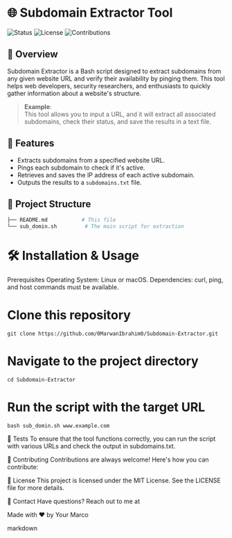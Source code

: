 # 🌐 Subdomain Extractor Tool

![Status](https://img.shields.io/badge/status-active-brightgreen) ![License](https://img.shields.io/badge/license-MIT-blue) ![Contributions](https://img.shields.io/badge/contributions-welcome-orange)

## 🌟 Overview

Subdomain Extractor is a Bash script designed to extract subdomains from any given website URL and verify their availability by pinging them. This tool helps web developers, security researchers, and enthusiasts to quickly gather information about a website's structure.

> **Example**:  
> This tool allows you to input a URL, and it will extract all associated subdomains, check their status, and save the results in a text file.

## 🚀 Features

- Extracts subdomains from a specified website URL.
- Pings each subdomain to check if it's active.
- Retrieves and saves the IP address of each active subdomain.
- Outputs the results to a `subdomains.txt` file.

## 📂 Project Structure

```bash
├── README.md           # This file
└── sub_domin.sh         # The main script for extraction
```
# 🛠️ Installation & Usage
Prerequisites
Operating System: Linux or macOS.
Dependencies: curl, ping, and host commands must be available.

# Clone this repository
```
git clone https://github.com/0MarwanIbrahim0/Subdomain-Extractor.git
```
# Navigate to the project directory
```
cd Subdomain-Extractor
```
# Run the script with the target URL
```
bash sub_domin.sh www.example.com
```

🧪 Tests
To ensure that the tool functions correctly, you can run the script with various URLs and check the output in subdomains.txt.

🤝 Contributing
Contributions are always welcome! Here's how you can contribute:

📝 License
This project is licensed under the MIT License. See the LICENSE file for more details.

📧 Contact
Have questions? Reach out to me at

Made with ❤️ by Your Marco

markdown
